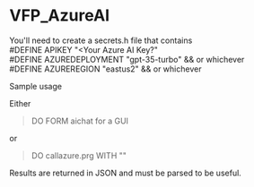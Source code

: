 
# VFP_AzureAI

You'll need to create a secrets.h file that contains  
#DEFINE APIKEY "<Your Azure AI Key?"  
#DEFINE AZUREDEPLOYMENT "gpt-35-turbo" && or whichever  
#DEFINE AZUREREGION "eastus2"   && or whichever  

Sample usage  

Either  
> DO FORM aichat for a GUI
>  
or  
> DO callazure.prg WITH "<Your prompt here>"
>


Results are returned in JSON and must be parsed to be useful.  


